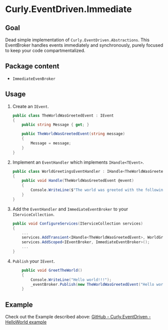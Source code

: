﻿# Curly.EventDriven.Immediate

## Goal
Dead simple implementation of `Curly.EventDriven.Abstractions`. This EventBroker handles events immediately and synchronously, purely focused to keep your code compartmentalized.

## Package content
* `ImmediateEvenBroker`

## Usage

1. Create an `IEvent`.
    ```csharp
    public class TheWorldWasGreetedEvent : IEvent
	{
		public string Message { get; }

		public TheWorldWasGreetedEvent(string message)
		{
			Message = message;
		}
	}
    ```
    
1. Implement an `EventHandler` which implements `IHandle<TEvent>`.
    ```csharp
    public class WorldGreetingsEventHandler : IHandle<TheWorldWasGreetedEvent>
	{
		public void Handle(TheWorldWasGreetedEvent @event)
		{
			Console.WriteLine($"The world was greeted with the following message: '{@event.Message}'");
		}
	}
	```
1. Add the `EventHandler` and `ImmediateEventBroker` to your `IServiceCollection`.
    ```csharp
    public void ConfigureServices(IServiceCollection services)
    {
        ...
        services.AddTransient<IHandle<TheWorldWasGreetedEvent>, WorldGreetingsEventHandler>();
        services.AddScoped<IEventBroker, ImmediateEventBroker>();
        ...
    }
    ```
1. `Publish` your `IEvent`.
    ```csharp
        public void GreetTheWorld()
		{
			Console.WriteLine("Hello world!!!");
			_eventBroker.Publish(new TheWorldWasGreetedEvent("Hello world!!!"));
		}
    ```

## Example
Check out the Example described above:  [GitHub - Curly.EventDriven - HelloWorld example](https://github.com/BastiaanLinders/EventDriven/tree/develop/Sandbox.Examples/HelloWorld/)